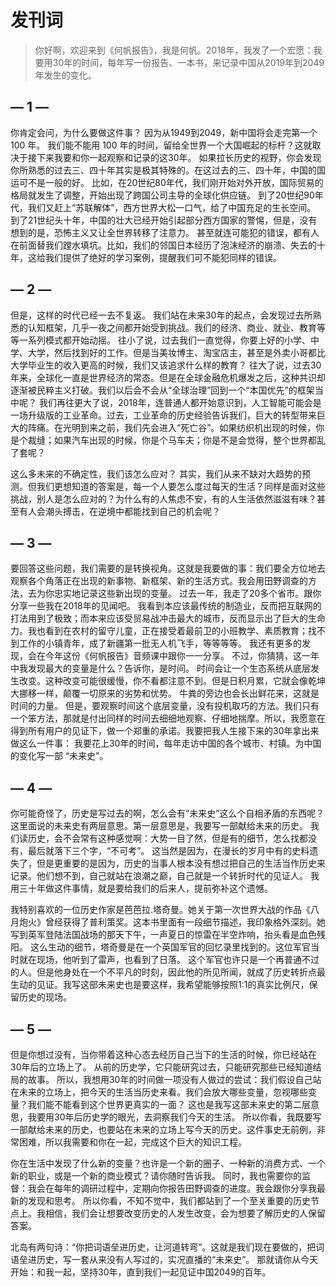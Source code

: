 # 发刊词

> 你好啊，欢迎来到《何帆报告》，我是何帆。2018年，我发了一个宏愿：我要用30年的时间，每年写一份报告、一本书，来记录中国从2019年到2049年发生的变化。

## — 1 —

你肯定会问，为什么要做这件事？
因为从1949到2049，新中国将会走完第一个 100 年。
我们能不能用 100 年的时间，留给全世界一个大国崛起的标杆？这就取决于接下来我要和你一起观察和记录的这30年。
如果拉长历史的视野，你会发现你所熟悉的过去三、四十年其实是极其特殊的。在这过去的三、四十年，中国的国运可不是一般的好。
比如，在20世纪80年代，我们刚开始对外开放，国际贸易的格局就发生了调整，开始出现了跨国公司主导的全球化供应链。
到了20世纪90年代，我们又赶上“苏联解体”，西方世界大松一口气，给了中国充足的生长空间。
到了21世纪头十年，中国的壮大已经开始引起部分西方国家的警惕，但是，没有想到的是，恐怖主义又让全世界转移了注意力。
甚至就连可能犯的错误，都有人在前面替我们蹚水填坑。比如，我们的邻国日本经历了泡沫经济的崩溃、失去的十年，这给我们提供了绝好的学习案例，提醒我们可不能犯同样的错误。

## — 2 —

但是，这样的时代已经一去不复返。
我们站在未来30年的起点，会发现过去所熟悉的认知框架，几乎一夜之间都开始受到挑战。我们的经济、商业、就业、教育等等一系列模式都开始动摇。
往小了说，过去我们一直觉得，你要上好的小学、中学、大学，然后找到好的工作。但是当美妆博主、淘宝店主，甚至是外卖小哥都比大学毕业生的收入更高的时候，我们又该追求什么样的教育？
往大了说，过去30年来，全球化一直是世界经济的常态。但是在全球金融危机爆发之后，这种共识却逐渐被民粹主义打破。我们以后会不会从“全球治理”回到一个“本国优先”的框架当中呢？
我们再往更大了说，2018年，连普通人都开始意识到，人工智能可能会是一场升级版的工业革命。过去，工业革命的历史经验告诉我们，巨大的转型带来巨大的阵痛。在光明到来之前，我们先会进入“死亡谷”。如果纺织机出现的时候，你是个裁缝；如果汽车出现的时候，你是个马车夫；你是不是会觉得，整个世界都乱了套呢？

这么多未来的不确定性，我们该怎么应对？
其实，我们从来不缺对大趋势的预测。但我们更想知道的答案是，每一个人要怎么度过每天的生活？同样是面对这些挑战，别人是怎么应对的？为什么有的人焦虑不安，有的人生活依然滋滋有味？甚至有人会潮头搏击，在逆境中都能找到自己的机会呢？

## — 3 —

要回答这些问题，我们需要的是转换视角。这就是我要做的事：我们要全方位地去观察各个角落正在出现的新事物、新框架、新的生活方式。我会用田野调查的方法，去为你忠实地记录这些新出现的变量。
过去一年，我走了20多个省市。跟你分享一些我在2018年的见闻吧。
我看到本应该最传统的制造业，反而把互联网的打法用到了极致；而本来应该受贸易战冲击最大的城市，反而显示出了巨大的生命力。我也看到在农村的留守儿童，正在接受着最前卫的小班教学、素质教育；找不到工作的小镇青年，成了新疆第一批无人机飞手，等等等等。
我还有更多的发现，会在今年这份《何帆报告》音频课中跟你一一分享。
不过，你猜猜，这一年中我发现最大的变量是什么？告诉你，是时间。
时间会让一个生态系统从底层发生改变。这种改变可能很缓慢，你不看都注意不到。但是日积月累，它就会像乾坤大挪移一样，颠覆一切原来的劣势和优势。
牛粪的旁边也会长出鲜花来，这就是时间的力量。
但是，要观察时间这个底层变量，没有投机取巧的方法。我们只有一个笨方法，那就是付出同样的时间去细细地观察、仔细地揣摩。所以，我愿意在得到所有用户的见证下，做一个郑重的承诺。我要把我人生接下来的30年拿出来做这么一件事：
我要花上30年的时间，每年走访中国的各个城市、村镇。为中国的变化写一部 “未来史”。

## — 4 —

你可能奇怪了，历史是写过去的啊，怎么会有“未来史”这么个自相矛盾的东西呢？
这里面说的未来史有两层意思。第一层意思是，我要写一部献给未来的历史。
我们读历史，会不会常有这种感觉啊：大势一目了然，但是有的细节，怎么找都没有，最后就落下三个字，“不可考”。
这当然是因为，在漫长的岁月中有的史料遗失了，但是更重要的是因为，历史的当事人根本没有想过把自己的生活当作历史来记录。他们想不到，自己就站在浪潮之巅，自己就是一个转折时代的见证人。
我用三十年做这件事情，就是要给我们的后来人，提前弥补这个遗憾。

我特别喜欢的一位历史作家是芭芭拉.塔奇曼。她关于第一次世界大战的作品《八月炮火》曾经获得了普利策奖。这本书里面有一段细节描述，我印象格外深刻。她写到英军登陆法国战场的那天下午，一声夏日的惊雷在半空炸响，抬头看是血色残阳。
这么生动的细节，塔奇曼是在一个英国军官的回忆录里找到的。这位军官当时就在现场，他听到了雷声，也看到了日落。
这个军官也许只是一个再普通不过的人。但是他身处在一个不平凡的时刻，因此他的所见所闻，就成了历史转折点最生动的见证。我写这部未来史也是要这样，我希望能够按照1:1的真实比例尺，保留历史的现场。

## — 5 —

但是你想过没有，当你带着这种心态去经历自己当下的生活的时候，你已经站在30年后的立场上了。
从前的历史学，它只能研究过去，只能研究那些已经知道结局的故事。
所以，我想用30年的时间做一项没有人做过的尝试：我们假设自己站在未来的立场上，把今天的生活当历史来看。我们会放大哪些变量，忽视哪些变量？我们能不能看到这个世界更真实的一面？
这也是我写这部未来史的第二层意思，我要用30年后历史学的眼光，去洞察我们今天的生活。
所以你看，我既要写一部献给未来的历史，也要站在未来的立场上写今天的历史。这件事史无前例，非常困难，所以我需要和你在一起，完成这个巨大的知识工程。

你在生活中发现了什么新的变量？也许是一个新的圈子、一种新的消费方式、一个新的职业，或是一个新的商业模式？请你随时告诉我。
同时，我也需要你的监督：我会在每年的调研过程中，定期向你报告田野调查的进度。我会跟你分享我最新的发现和思考。
所以你看，不知不觉中，我们都站到了一个至关重要的历史节点上。我相信，我们会让想要改变历史的人发生改变，会为想要了解历史的人保留答案。

北岛有两句诗：“你把词语垒进历史，让河道转弯”。这就是我们现在要做的，把词语垒进历史，写一套从来没有人写过的，实况直播的“未来史”。
那就请你从今天开始：和我一起，坚持30年，直到我们一起见证中国2049的百年。